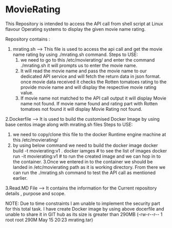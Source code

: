 # MovieRating
This Repository is intended to access the API call from shell script at Linux flavour Operating systems to display the given movie name rating.

Repository contains :
1. mrating.sh
--> This file is used to access the api call and get the movie name rating by using ./mrating.sh command.
    Steps to USE:
	1. we need to go to this /etc/movierating/ and enter the command ./mrating.sh 
	   it will prompts us to enter the movie name.
	2. It will read the movie name and pass the movie name to our dedicated API service and will fetch the return data in json format.
	   once movie data received it checks the Rotten tomatoes rating to the provide movie name and will display the respective movie rating value.
	3. If movie name not matched to the API call output it will display Movie name not found.
	   If movie name found and rating part with Rotten tomatoes not found it will display Movie Rating not found.
	
2.Dockerfile
--> It is used to build the customised Docker Image by using base centos image along with mrating.sh files
   Steps to USE:
   1. we need to copy/clone this file to the docker Runtime engine machine at this /etc/movierating/
   2. by using below command we need to build the docker image 
	  docker build -t movierating:v1 . 
	  docker iamges # to see the list of images
	  docker run -it movierating:v1  # to run the created image and we can hop in to the container.
    3.Once we entered in to the container we should be landed in /etc/movierating path as it is working directory.
	  From there we can run the ./mrating.sh command to test the API call as mentioned earlier.
	  
3.Read.MD File
--> It contains the information for the Current repository details , purpose and scope.

NOTE: Due to time constraints I am unable to implement the security part for this total task.
	  I have create Docker image by using above docerfile and unable to share it in GIT hub as its size is greater than 290MB 
	  (-rw-r--r-- 1 root root 290M May 15 20:23 mrating.tar)
